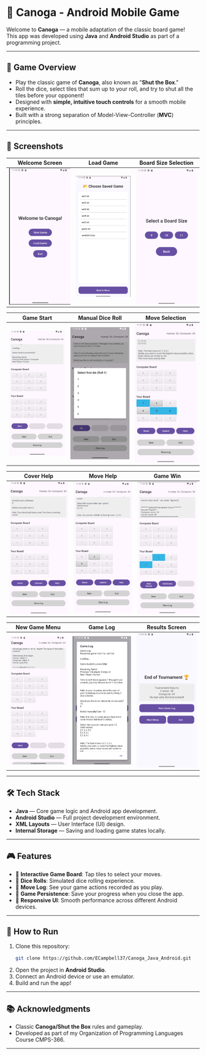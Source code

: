 # 🎲 Canoga - Android Mobile Game

Welcome to **Canoga** — a mobile adaptation of the classic board game!  
This app was developed using **Java** and **Android Studio** as part of a programming project.

---

## 📱 Game Overview

- Play the classic game of **Canoga**, also known as "**Shut the Box**."
- Roll the dice, select tiles that sum up to your roll, and try to shut all the tiles before your opponent!
- Designed with **simple, intuitive touch controls** for a smooth mobile experience.
- Built with a strong separation of Model-View-Controller (**MVC**) principles.


---

## 📸 Screenshots

| Welcome Screen | Load Game | Board Size Selection |
|:--------------:|:---------:|:--------------------:|
| ![Welcome](screenshots/Welcome.png) | ![Load Game](screenshots/LoadGame.png) | ![Board Size](screenshots/BoardSize.png) |

| Game Start | Manual Dice Roll | Move Selection |
|:----------:|:----------------:|:--------------:|
| ![Game Start](screenshots/GameStart.png) | ![Manual Roll](screenshots/ManualRoll.png) | ![Move Select](screenshots/MoveSelect.png) |

| Cover Help | Move Help | Game Win |
|:----------:|:---------:|:--------:|
| ![Cover Help](screenshots/CoverHelp.png) | ![Move Help](screenshots/MoveHelp.png) | ![Game Win](screenshots/GameWin.png) |

| New Game Menu | Game Log | Results Screen |
|:-------------:|:--------:|:--------------:|
| ![New Game](screenshots/NewGame.png) | ![Game Log](screenshots/GameLog.png) | ![Results](screenshots/Results.png) |






---

## 🛠️ Tech Stack

- **Java** — Core game logic and Android app development.
- **Android Studio** — Full project development environment.
- **XML Layouts** — User Interface (UI) design.
- **Internal Storage** — Saving and loading game states locally.

---

## 🎮 Features

- 🎲 **Interactive Game Board**: Tap tiles to select your moves.
- 🔄 **Dice Rolls**: Simulated dice rolling experience.
- 📜 **Move Log**: See your game actions recorded as you play.
- 💾 **Game Persistence**: Save your progress when you close the app.
- 📏 **Responsive UI**: Smooth performance across different Android devices.

---

## 🚀 How to Run

1. Clone this repository:
    ```bash
    git clone https://github.com/ECampbell37/Canoga_Java_Android.git
    ```
2. Open the project in **Android Studio**.
3. Connect an Android device or use an emulator.
4. Build and run the app!



---

## 📚 Acknowledgments

- Classic **Canoga/Shut the Box** rules and gameplay.
- Developed as part of my Organization of Programming Languages Course CMPS-366.

---

